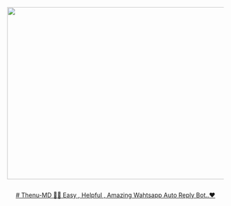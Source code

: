 <div class = "repo" align = "center">
 
<a href = "#">
<img src = "https://telegra.ph/file/e1805cc111530fe514728.jpg"  width="600" height="400">
</img>
<p align="center">
  <a href="#"><img src="http://readme-typing-svg.herokuapp.com?color=ff00ab&center=true&vCenter=true&multiline=false&lines=Thenu+MD+WHATSAPP+BOT+Deployed+By+@DARKHACKERSL+Thenula+Panapiti" alt="">
</p>
# Thenu-MD
🧑‍💻 Easy , Helpful , Amazing Wahtsapp Auto Reply Bot..❤
